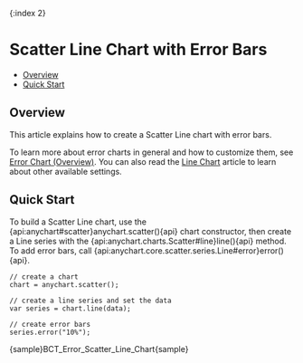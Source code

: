 {:index 2}
# Scatter Line Chart with Error Bars

* [Overview](#overview)
* [Quick Start](#quick_start)

## Overview

This article explains how to create a Scatter Line  chart with error bars.

To learn more about error charts in general and how to customize them, see [Error Chart (Overview)](Overview). You can also read the [Line Chart](../Line_Chart) article to learn about other available settings.

## Quick Start

To build a Scatter Line chart, use the {api:anychart#scatter}anychart.scatter(){api} chart constructor, then create a Line series with the {api:anychart.charts.Scatter#line}line(){api} method. To add error bars, call {api:anychart.core.scatter.series.Line#error}error(){api}.

```
// create a chart
chart = anychart.scatter();

// create a line series and set the data
var series = chart.line(data);

// create error bars
series.error("10%");
```

{sample}BCT\_Error\_Scatter\_Line\_Chart{sample}
